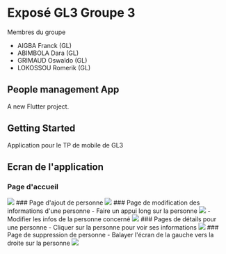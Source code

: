 # Exposé GL3 Groupe 3

Membres du groupe
 - AIGBA Franck (GL)
 - ABIMBOLA Dara (GL)
 - GRIMAUD Oswaldo (GL)
 - LOKOSSOU Romerik (GL)

## People management App

A new Flutter project.

## Getting Started

Application pour le TP de mobile de GL3

## Ecran de l'application
### Page d'accueil
 <img src="img/accueil.jpeg"/>
### Page d'ajout de personne
<img src="img/ajout_person.jpeg"/>
### Page de modification des informations d'une personne
- Faire un appui long sur la personne
<img src="img/detail1.jpeg"/>
- Modifier les infos de la personne concerné
<img src="img/modif.jpeg"/>
### Pages de détails pour une personne
- Cliquer sur la personne pour voir ses informations
<img src="img/detail2.jpeg"/>
### Page de suppression de personne
- Balayer l'écran de la gauche vers la droite sur la personne
<img src="img/suppr.jpeg"/>
